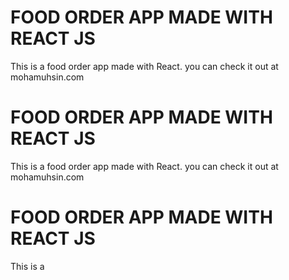 # FOOD ORDER APP MADE WITH REACT JS

This is a food order app made with React.
you can check it out at mohamuhsin.com

# FOOD ORDER APP MADE WITH REACT JS

This is a food order app made with React.
you can check it out at mohamuhsin.com

# FOOD ORDER APP MADE WITH REACT JS

This is a 






 







